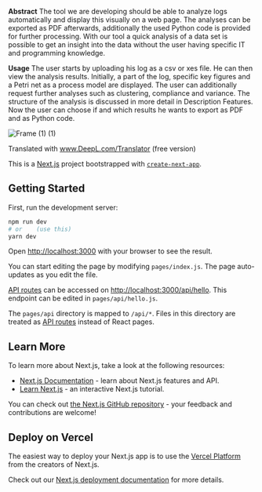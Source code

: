 **Abstract**
The tool we are developing should be able to analyze logs automatically and display this visually on a web page. The analyses can be exported as PDF afterwards, additionally the used Python code is provided for further processing.
With our tool a quick analysis of a data set is possible to get an insight into the data without the user having specific IT and programming knowledge.

**Usage**
The user starts by uploading his log as a csv or xes file. He can then view the analysis results. Initially, a part of the log, specific key figures and a Petri net as a process model are displayed. The user can additionally request further analyses such as clustering, compliance and variance. The structure of the analysis is discussed in more detail in Description Features. Now the user can choose if and which results he wants to export as PDF and as Python code.


![Frame (1) (1)](https://user-images.githubusercontent.com/43729834/110763472-3864ee80-8252-11eb-9d55-18b4247f3966.png)


Translated with www.DeepL.com/Translator (free version)

This is a [Next.js](https://nextjs.org/) project bootstrapped with [`create-next-app`](https://github.com/vercel/next.js/tree/canary/packages/create-next-app).

## Getting Started

First, run the development server:

```bash
npm run dev
# or    (use this)
yarn dev
```

Open [http://localhost:3000](http://localhost:3000) with your browser to see the result.

You can start editing the page by modifying `pages/index.js`. The page auto-updates as you edit the file.

[API routes](https://nextjs.org/docs/api-routes/introduction) can be accessed on [http://localhost:3000/api/hello](http://localhost:3000/api/hello). This endpoint can be edited in `pages/api/hello.js`.

The `pages/api` directory is mapped to `/api/*`. Files in this directory are treated as [API routes](https://nextjs.org/docs/api-routes/introduction) instead of React pages.

## Learn More

To learn more about Next.js, take a look at the following resources:

- [Next.js Documentation](https://nextjs.org/docs) - learn about Next.js features and API.
- [Learn Next.js](https://nextjs.org/learn) - an interactive Next.js tutorial.

You can check out [the Next.js GitHub repository](https://github.com/vercel/next.js/) - your feedback and contributions are welcome!

## Deploy on Vercel

The easiest way to deploy your Next.js app is to use the [Vercel Platform](https://vercel.com/new?utm_medium=default-template&filter=next.js&utm_source=create-next-app&utm_campaign=create-next-app-readme) from the creators of Next.js.

Check out our [Next.js deployment documentation](https://nextjs.org/docs/deployment) for more details.
